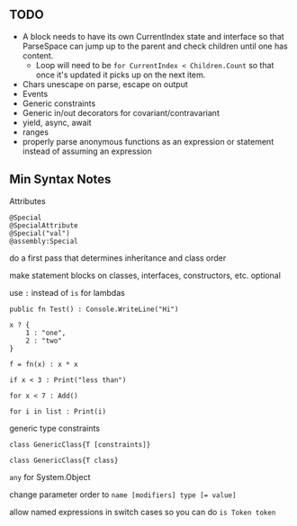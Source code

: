 ## TODO

* A block needs to have its own CurrentIndex state and interface so that ParseSpace can jump up to the parent and check children until one has content.
    * Loop will need to be `for CurrentIndex < Children.Count` so that once it's updated it picks up on the next item.
* Chars unescape on parse, escape on output
* Events
* Generic constraints
* Generic in/out decorators for covariant/contravariant
* yield, async, await
* ranges
* properly parse anonymous functions as an expression or statement instead of assuming an expression

## Min Syntax Notes

Attributes
```
@Special
@SpecialAttribute
@Special("val")
@assembly:Special
```

do a first pass that determines inheritance and class order

make statement blocks on classes, interfaces, constructors, etc. optional

use `:` instead of `is` for lambdas
```
public fn Test() : Console.WriteLine("Hi")

x ? {
    1 : "one",
    2 : "two"
}

f = fn(x) : x * x

if x < 3 : Print("less than")

for x < 7 : Add()

for i in list : Print(i)
```

generic type constraints
```
class GenericClass{T [constraints]}

class GenericClass{T class}
```

`any` for System.Object

change parameter order to `name [modifiers] type [= value]`

allow named expressions in switch cases so you can do `is Token token`
